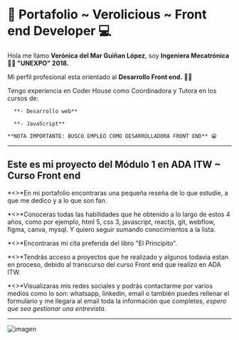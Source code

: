 # 💼 Portafolio ~ Verolicious ~ Front end Developer 💻
 Hola me llamo **Verónica del Mar Guiñan López**, soy **Ingeniera Mecatrónica 👩‍🎓 "UNEXPO" 2018.**

   Mi perfil profesional esta orientado al **Desarrollo Front end.** 👩‍💻

   Tengo experiencia en Coder House como Coordinadora y Tutora en los cursos de:

      **- Desarrollo web**

      **- JavaScript**

    **NOTA IMPORTANTE: BUSCO EMPLEO COMO DESARROLLADORA FRONT END** 😁
***
## Este es mi proyecto del Módulo 1 en ADA ITW ~ Curso Front end
   *<>*En mi portafolio encontraras una pequeña reseña de lo que estudie, a que me dedico y a lo que son fan.

   *<>*Conoceras todas las habilidades que he obtenido a lo largo de estos 4 años, como por ejemplo, html 5, css 3, javascript, reactjs, git, webflow, figma, canva, mysql. Y quiero seguir sumando conocimientos a la lista. 

   *<>*Encontraras mi cita preferida del libro "El Principito". 

   *<>*Tendrás acceso a proyectos que he realizado y algunos todavia estan en proceso, debido al transcurso del curso Front end que realizo en ADA ITW. 

   *<>*Visualizaras mis redes sociales y podrás contactarme por varios medios como lo son: whatsapp, linkedin, email o también puedes rellenar el formulario y me llegara al email toda la información que completes, *espero que sea gestionar una entrevista*.
***
![imagen](.img/@unachamaqueprograma.png)



